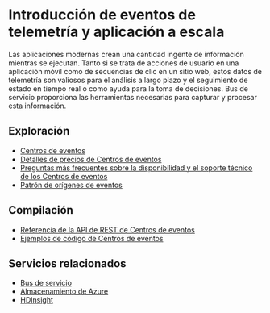 <properties 
	pageTitle="Introducción de eventos de telemetría y aplicación a escala | Microsoft Azure" 
	description="Aprenda a introducir eventos de telemetría y aplicación a escala en sus soluciones de negocio." 
	services="event-hubs,service-bus" 
	documentationCenter=".net" 
	authors="sethmanheim" 
	manager="timlt" 
	editor=""/>

<tags 
	ms.service="event-hubs" 
	ms.workload="na" 
	ms.tgt_pltfrm="na" 
	ms.devlang="multiple" 
	ms.topic="article" 
	ms.date="01/26/2016" 
	ms.author="sethm"/>

# Introducción de eventos de telemetría y aplicación a escala
 
Las aplicaciones modernas crean una cantidad ingente de información mientras se ejecutan. Tanto si se trata de acciones de usuario en una aplicación móvil como de secuencias de clic en un sitio web, estos datos de telemetría son valiosos para el análisis a largo plazo y el seguimiento de estado en tiempo real o como ayuda para la toma de decisiones. Bus de servicio proporciona las herramientas necesarias para capturar y procesar esta información.


## Exploración
- [Centros de eventos](event-hubs-overview.md)
- [Detalles de precios de Centros de eventos](https://azure.microsoft.com/pricing/details/event-hubs/)
- [Preguntas más frecuentes sobre la disponibilidad y el soporte técnico de los Centros de eventos](event-hubs-availability-and-support-faq.md)
- [Patrón de orígenes de eventos](http://msdn.microsoft.com/library/dn589792.aspx)
 
## Compilación
- [Referencia de la API de REST de Centros de eventos](https://msdn.microsoft.com/library/azure/dn790674.aspx)
- [Ejemplos de código de Centros de eventos](https://code.msdn.microsoft.com/site/search?query=event%20hubs&f%5B0%5D.Value=event%20hubs&f%5B0%5D.Type=SearchText&ac=5)
 
## Servicios relacionados
- [Bus de servicio](https://azure.microsoft.com/services/service-bus/)
- [Almacenamiento de Azure](https://azure.microsoft.com/services/storage/)
- [HDInsight](https://azure.microsoft.com/services/hdinsight/)
 

<!---HONumber=AcomDC_0128_2016-->